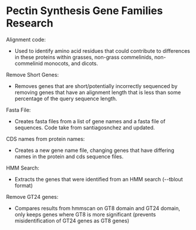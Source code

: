 # Pectin Synthesis Gene Families Research

Alignment code: 
- Used to identify amino acid residues that could contribute to differences in these proteins within grasses, non-grass commelinids, non-commelinid monocots, and dicots. 

Remove Short Genes:
- Removes genes that are short/potentially incorrectly sequenced by removing genes that have an alignment length that is less than some percentage of the query sequence length. 

Fasta File:
- Creates fasta files from a list of gene names and a fasta file of sequences. Code take from santiagosnchez and updated. 

CDS names from protein names: 
- Creates a new gene name file, changing genes that have differing names in the protein and cds sequence files. 

HMM Search: 
- Extracts the genes that were identified from an HMM search (--tblout format)

Remove GT24 genes: 
- Compares results from hmmscan on GT8 domain and GT24 domain, only keeps genes where GT8 is more significant (prevents misidentification of GT24 genes as GT8 genes)
